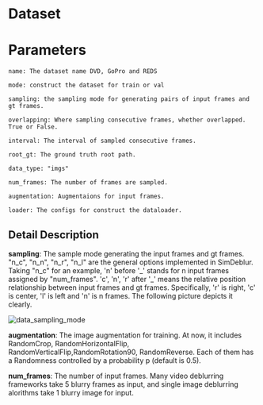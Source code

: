 # Dataset
# Parameters
```
name: The dataset name DVD, GoPro and REDS

mode: construct the dataset for train or val

sampling: the sampling mode for generating pairs of input frames and gt frames. 

overlapping: Where sampling consecutive frames, whether overlapped. True or False.

interval: The interval of sampled consecutive frames. 

root_gt: The ground truth root path.

data_type: "imgs"

num_frames: The number of frames are sampled.

augmentation: Augmentaions for input frames. 

loader: The configs for construct the dataloader. 
```
## Detail Description
**sampling**: The sample mode  generating the input frames and gt frames. "n_c", "n_n", "n_r", "n_l" are the general options implemented in SimDeblur. Taking "n_c" for an example, 'n' before '\_' stands for n input frames assigned by "num_frames". 'c', 'n', 'r' after '\_' means the relative position relationship between input frames and gt frames. Specifically, 'r' is right, 'c' is center, 'l' is left and 'n' is n frames. The following picture depicts it clearly. 

![data_sampling_mode](./data_sampling_mode.png)

**augmentation**: The image augmentation for training. At now, it includes RandomCrop, RandomHorizontalFlip, RandomVerticalFlip,RandomRotation90, RandomReverse. Each of them has a Randomness controlled by a probability p (default is 0.5). 

**num_frames**: The number of input frames. Many video deblurring frameworks take 5 blurry frames as input, and single image deblurring alorithms take 1 blurry image for input. 